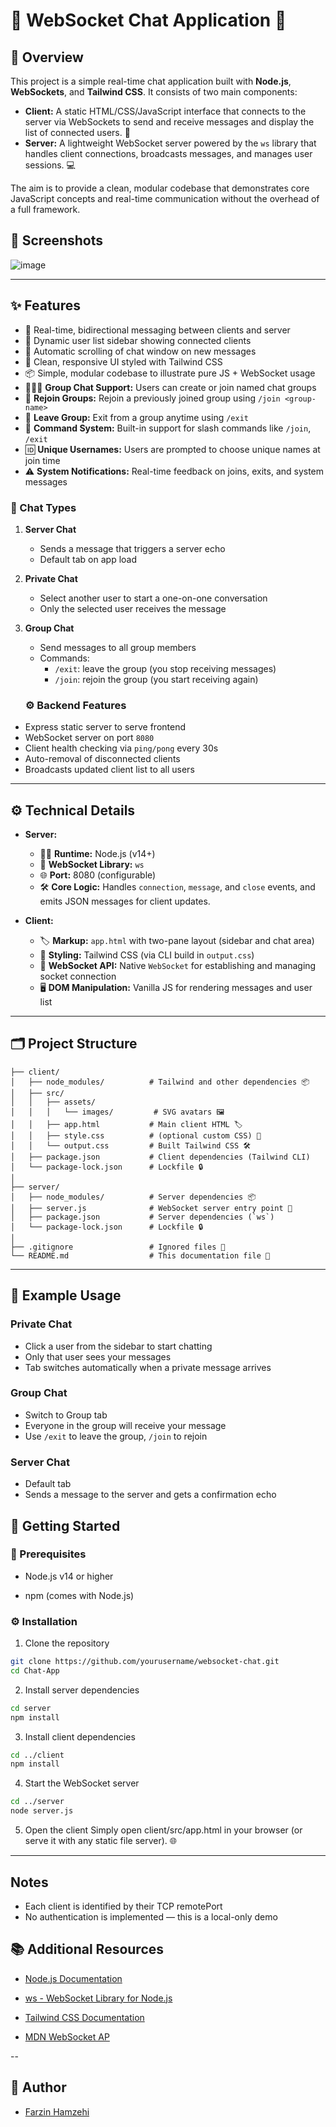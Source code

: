 # 🚀 WebSocket Chat Application 📝

## 📖 Overview

This project is a simple real-time chat application built with **Node.js**, **WebSockets**, and **Tailwind CSS**. It consists of two main components:

- **Client:** A static HTML/CSS/JavaScript interface that connects to the server via WebSockets to send and receive messages and display the list of connected users. 🤝
- **Server:** A lightweight WebSocket server powered by the `ws` library that handles client connections, broadcasts messages, and manages user sessions. 💻

The aim is to provide a clean, modular codebase that demonstrates core JavaScript concepts and real-time communication without the overhead of a full framework.

 ## 📸 Screenshots

![image](https://github.com/user-attachments/assets/0ed2e5ba-b725-4b68-b04b-53571d197341)

---

## ✨ Features

- 💬 Real-time, bidirectional messaging between clients and server
- 👥 Dynamic user list sidebar showing connected clients
- 🔄 Automatic scrolling of chat window on new messages
- 🎨 Clean, responsive UI styled with Tailwind CSS
- 📦 Simple, modular codebase to illustrate pure JS + WebSocket usage
- 🧑‍🤝‍🧑 **Group Chat Support:** Users can create or join named chat groups
- 🔁 **Rejoin Groups:** Rejoin a previously joined group using `/join <group-name>`
- 🚪 **Leave Group:** Exit from a group anytime using `/exit`
- 🧠 **Command System:** Built-in support for slash commands like `/join`, `/exit`
- 🆔 **Unique Usernames:** Users are prompted to choose unique names at join time
- ⚠️ **System Notifications:** Real-time feedback on joins, exits, and system messages

### 💬 Chat Types
1. **Server Chat**
   - Sends a message that triggers a server echo
   - Default tab on app load

2. **Private Chat**
   - Select another user to start a one-on-one conversation
   - Only the selected user receives the message

3. **Group Chat**
   - Send messages to all group members
   - Commands:
     - `/exit`: leave the group (you stop receiving messages)
     - `/join`: rejoin the group (you start receiving again)

    ### ⚙️ Backend Features
- Express static server to serve frontend
- WebSocket server on port `8080`
- Client health checking via `ping/pong` every 30s
- Auto-removal of disconnected clients
- Broadcasts updated client list to all users

---

## ⚙️ Technical Details

- **Server:**
  - 🏃‍♂️ **Runtime:** Node.js (v14+)
  - 📡 **WebSocket Library:** `ws`
  - 🌐 **Port:** 8080 (configurable)
  - 🛠️ **Core Logic:** Handles `connection`, `message`, and `close` events, and emits JSON messages for client updates.

- **Client:**
  - 🏷️ **Markup:** `app.html` with two-pane layout (sidebar and chat area)
  - 💅 **Styling:** Tailwind CSS (via CLI build in `output.css`)
  - 🔌 **WebSocket API:** Native `WebSocket` for establishing and managing socket connection
  - 🖥️ **DOM Manipulation:** Vanilla JS for rendering messages and user list

---

## 🗂️ Project Structure

```plaintext
├── client/
│   ├── node_modules/          # Tailwind and other dependencies 📦
│   ├── src/
│   │   ├── assets/
│   │   │   └── images/         # SVG avatars 🖼️
│   │   ├── app.html           # Main client HTML 🏷️
│   │   ├── style.css          # (optional custom CSS) 💅
│   │   └── output.css         # Built Tailwind CSS 🛠️
│   ├── package.json           # Client dependencies (Tailwind CLI)
│   └── package-lock.json      # Lockfile 🔒
│
├── server/
│   ├── node_modules/          # Server dependencies 📦
│   ├── server.js              # WebSocket server entry point 🚪
│   ├── package.json           # Server dependencies (`ws`)
│   └── package-lock.json      # Lockfile 🔒
│
├── .gitignore                 # Ignored files 🚫
└── README.md                  # This documentation file 📄
```
---

## 🧪 Example Usage
### Private Chat
  - Click a user from the sidebar to start chatting
  - Only that user sees your messages
  - Tab switches automatically when a private message arrives

### Group Chat
  - Switch to Group tab
  - Everyone in the group will receive your message
  - Use `/exit` to leave the group, `/join` to rejoin

### Server Chat
  - Default tab
  - Sends a message to the server and gets a confirmation echo

## 🚀 Getting Started

### 🔧 Prerequisites
 - Node.js v14 or higher

 - npm (comes with Node.js)

### ⚙️ Installation

 1. Clone the repository
```bash
git clone https://github.com/yourusername/websocket-chat.git
cd Chat-App
```
2. Install server dependencies
```bash
cd server
npm install
```
3. Install client dependencies
```bash
cd ../client
npm install
```
4. Start the WebSocket server
```bash
cd ../server
node server.js
```
5. Open the client
  Simply open client/src/app.html in your browser (or serve it with any static file server). 🌐

---

## Notes
  - Each client is identified by their TCP remotePort
  - No authentication is implemented — this is a local-only demo

## 📚 Additional Resources
 - [Node.js Documentation](https://nodejs.org/en)

 - [ws - WebSocket Library for Node.js](https://websocket.org/)

 - [Tailwind CSS Documentation](https://tailwindcss.com/)

 - [MDN WebSocket AP](https://developer.mozilla.org/en-US/docs/Web/API/WebSocket)

--

## 👤 Author
- [Farzin Hamzehi](https://github.com/FARZINzx "Visit Farzin profile")
